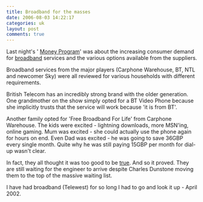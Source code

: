 ```yaml
---
title: Broadband for the masses
date: 2006-08-03 14:22:17
categories: uk
layout: post
comments: true
---
```

Last night's '
[Money Program](http://news.bbc.co.uk/1/hi/in_depth/business/money_programme/default.stm)'
was about the increasing consumer demand for
[broadband](http://news.bbc.co.uk/1/hi/business/5234024.stm) services
and the various options available from the suppliers.

Broadband services from the major players (Carphone Warehouse, BT, NTL
and newcomer Sky) were all reviewed for various households with
different requirements.

British Telecom has an incredibly strong brand with the older
generation. One grandmother on the show simply opted for a BT Video
Phone because she implicitly trusts that the service will work because
'it is from BT'.

Another family opted for 'Free Broadband For Life' from Carphone
Warehouse. The kids were excited - lightning downloads, more MSN'ing,
online gaming. Mum was excited - she could actually use the phone again
for hours on end. Even Dad was excited - he was going to save 36GBP
every single month. Quite why he was still paying 15GBP per month for
dial-up wasn't clear.

In fact, they all thought it was too good to be
[true](http://www.nbrightside.com/blog/2006/04/18/too-good-to-be-true/).
And so it proved. They are still waiting for the engineer to arrive
despite Charles Dunstone moving them to the top of the massive waiting
list.

I have had broadband (Telewest) for so long I had to go and look it up -
April 2002.
